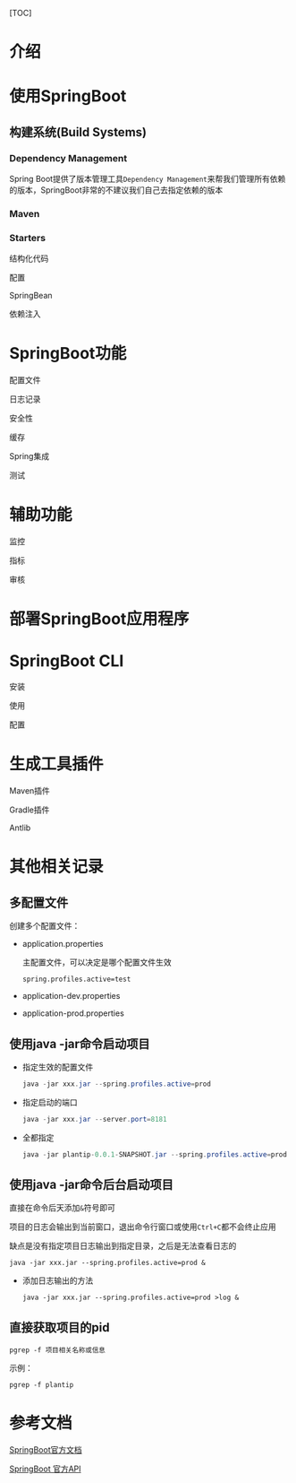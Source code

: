 [TOC]

# 介绍

# 使用SpringBoot

## 构建系统(Build Systems)

### Dependency Management

Spring Boot提供了版本管理工具`Dependency Management`来帮我们管理所有依赖的版本，SpringBoot非常的不建议我们自己去指定依赖的版本

### Maven



### Starters



结构化代码

配置

SpringBean

依赖注入



# SpringBoot功能

配置文件

日志记录

安全性

缓存

Spring集成

测试



# 辅助功能

监控

指标

审核



# 部署SpringBoot应用程序



# SpringBoot CLI

安装

使用

配置



# 生成工具插件

Maven插件

Gradle插件

Antlib





# 其他相关记录

## 多配置文件

创建多个配置文件：

- application.properties

  主配置文件，可以决定是哪个配置文件生效

  ```properties
  spring.profiles.active=test
  ```

- application-dev.properties

- application-prod.properties

## 使用java -jar命令启动项目

- 指定生效的配置文件

  ```java
  java -jar xxx.jar --spring.profiles.active=prod
  ```

- 指定启动的端口

  ```java
  java -jar xxx.jar --server.port=8181
  ```

- 全都指定

  ```java
  java -jar plantip-0.0.1-SNAPSHOT.jar --spring.profiles.active=prod --server.port=8002
  ```

## 使用java -jar命令后台启动项目

直接在命令后天添加`&`符号即可

项目的日志会输出到当前窗口，退出命令行窗口或使用`Ctrl+C`都不会终止应用

缺点是没有指定项目日志输出到指定目录，之后是无法查看日志的

```shell
java -jar xxx.jar --spring.profiles.active=prod &
```

- 添加日志输出的方法

  ```shell
  java -jar xxx.jar --spring.profiles.active=prod >log &
  ```

## 直接获取项目的pid

```shell
pgrep -f 项目相关名称或信息
```

示例：

```shell
pgrep -f plantip
```









# 参考文档

[SpringBoot官方文档](https://docs.spring.io/spring-boot/docs/2.2.0.RELEASE/reference/html/)

[SpringBoot 官方API](https://docs.spring.io/spring-boot/docs/2.2.0.RELEASE/api/)